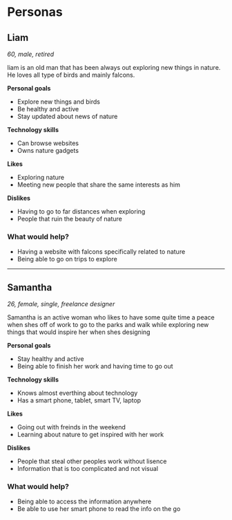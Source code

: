 # Personas

## Liam

*60, male, retired*

liam is an old man that has been always out exploring new things in nature. He loves all type of birds and mainly falcons.

**Personal goals**

- Explore new things and birds
- Be healthy and active
- Stay updated about news of nature

**Technology skills**

- Can browse websites
- Owns nature gadgets

**Likes**

- Exploring nature
- Meeting new people that share the same interests as him

**Dislikes**

- Having to go to far distances when exploring
- People that ruin the beauty of nature

### What would help?

- Having a website with falcons specifically related to nature
- Being able to go on trips to explore

---

## Samantha

*26, female, single, freelance designer*

Samantha is an active woman who likes to have some quite time a peace when shes off of work to go to the parks and walk while exploring new things that would inspire her when shes designing

**Personal goals**

- Stay healthy and active
- Being able to finish her work and having time to go out

**Technology skills**

- Knows almost everthing about technology
- Has a smart phone, tablet, smart TV, laptop

**Likes**

- Going out with freinds in the weekend
- Learning about nature to get inspired with her work

**Dislikes**

- People that steal other peoples work without lisence
- Information that is too complicated and not visual

### What would help?

- Being able to access the information anywhere
- Be able to use her smart phone to read the info on the go